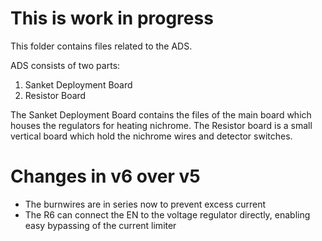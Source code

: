 # This is work in progress

This folder contains files related to the ADS.

ADS consists of two parts:
1. Sanket Deployment Board
2. Resistor Board

The Sanket Deployment Board contains the files of the main board which houses the regulators for heating nichrome. The Resistor board is a small vertical board which hold the nichrome wires and detector switches.

# Changes in v6 over v5
- The burnwires are in series now to prevent excess current
- The R6 can connect the EN to the voltage regulator directly, enabling easy bypassing of the current limiter
